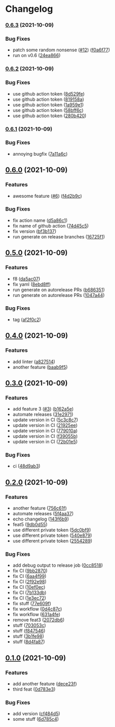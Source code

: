 # Changelog

### [0.6.3](https://www.github.com/fpetkovski/release-playground/compare/v0.6.2...v0.6.3) (2021-10-09)


### Bug Fixes

* patch some random nonsense ([#12](https://www.github.com/fpetkovski/release-playground/issues/12)) ([f0a6f77](https://www.github.com/fpetkovski/release-playground/commit/f0a6f77c29bf1b2684c89249eea079f305cd8b0e))
* run on v0.6 ([24ea866](https://www.github.com/fpetkovski/release-playground/commit/24ea86617777d0ca2c1037c6686be3d4fded5e07))

### [0.6.2](https://www.github.com/fpetkovski/release-playground/compare/v0.6.1...v0.6.2) (2021-10-09)


### Bug Fixes

* use github action token ([8d529fe](https://www.github.com/fpetkovski/release-playground/commit/8d529fe07c4153d7a0a6c7068ec2ac304138ebe9))
* use github action token ([819158a](https://www.github.com/fpetkovski/release-playground/commit/819158a66ac496a7042363a7bb2ac554d35ec3d8))
* use github action token ([1a959e1](https://www.github.com/fpetkovski/release-playground/commit/1a959e1f12aaf5bd96d24e0fb7bd0a9a4cbf5eae))
* use github action token ([58bff6c](https://www.github.com/fpetkovski/release-playground/commit/58bff6c7dde8945d8b68d2415e39cb3b55320e82))
* use github action token ([280b420](https://www.github.com/fpetkovski/release-playground/commit/280b4204d571ce82fa3b61a81ba8908e512c5e0d))

### [0.6.1](https://www.github.com/fpetkovski/release-playground/compare/v0.6.0...v0.6.1) (2021-10-09)


### Bug Fixes

* annoying bugfix ([7a11a6c](https://www.github.com/fpetkovski/release-playground/commit/7a11a6c6f66ec1624802a6fee663eb1cc563049c))

## [0.6.0](https://www.github.com/fpetkovski/release-playground/compare/v0.5.0...v0.6.0) (2021-10-09)


### Features

* awesome feature ([#6](https://www.github.com/fpetkovski/release-playground/issues/6)) ([f4d2b9c](https://www.github.com/fpetkovski/release-playground/commit/f4d2b9ca450bd705aefef3ebb9fb4c3c3a8f310c))


### Bug Fixes

* fix action name ([d5a86c1](https://www.github.com/fpetkovski/release-playground/commit/d5a86c1675e8d639b03f8cf010a0f58113b3ba2b))
* fix name of github action ([74d45c5](https://www.github.com/fpetkovski/release-playground/commit/74d45c5764dd81359b69e7ca84152dfe1a0e25bb))
* fix version ([bf3b137](https://www.github.com/fpetkovski/release-playground/commit/bf3b137f00a9fc87d6f034f42a47eb7d35d12796))
* run generate on release branches ([16725f1](https://www.github.com/fpetkovski/release-playground/commit/16725f142148a93755bf98ca949dd7d3ce0f2f54))

## [0.5.0](https://www.github.com/fpetkovski/release-playground/compare/v0.4.0...v0.5.0) (2021-10-09)


### Features

* f8 ([da5ac07](https://www.github.com/fpetkovski/release-playground/commit/da5ac07a4d5490adf972339350ed62f438beda48))
* fix yaml ([8ebd8ff](https://www.github.com/fpetkovski/release-playground/commit/8ebd8ffc990e6ddbe7f8b57cc40a86ad26e8203b))
* run generate on autorelease PRs ([b686351](https://www.github.com/fpetkovski/release-playground/commit/b686351808a926fae2d402b5833fdb70a777cf29))
* run generate on autorelease PRs ([1047a44](https://www.github.com/fpetkovski/release-playground/commit/1047a44bb7b6b276781f2d64fc5e927bd89f2c7e))


### Bug Fixes

* tag ([af2f0c2](https://www.github.com/fpetkovski/release-playground/commit/af2f0c2b97dbae519461c32fafd6c2be728353e2))

## [0.4.0](https://www.github.com/fpetkovski/release-playground/compare/v0.3.0...v0.4.0) (2021-10-09)


### Features

* add linter ([a827514](https://www.github.com/fpetkovski/release-playground/commit/a8275143c28d106e76d944f54e0993307e413429))
* another feature ([baab9f5](https://www.github.com/fpetkovski/release-playground/commit/baab9f530a5b0a1dd4e406ab965ef7131c447468))

## [0.3.0](https://www.github.com/fpetkovski/release-playground/compare/v0.2.0...v0.3.0) (2021-10-09)


### Features

* add feature 3 ([#3](https://www.github.com/fpetkovski/release-playground/issues/3)) ([b162a5e](https://www.github.com/fpetkovski/release-playground/commit/b162a5e42a2c880e4e12c90db1256db9197c9d06))
* automate releases ([31e2971](https://www.github.com/fpetkovski/release-playground/commit/31e29718c4cc4e80d6f62c1a6eacc1d762662738))
* update version in CI ([5c3c8c7](https://www.github.com/fpetkovski/release-playground/commit/5c3c8c7b3948bbba9c3d8e7cee02fff9f5b30acc))
* update version in CI ([21925ee](https://www.github.com/fpetkovski/release-playground/commit/21925eef98da6eb263497e089cf3e0f3fefe9aae))
* update version in CI ([779010a](https://www.github.com/fpetkovski/release-playground/commit/779010a594dbe06665e8881343da7c1cba5ad22e))
* update version in CI ([f39055b](https://www.github.com/fpetkovski/release-playground/commit/f39055bed9856b5928a46929cd29c29933ba37ac))
* update version in CI ([72b01e5](https://www.github.com/fpetkovski/release-playground/commit/72b01e590fd09600ac55545720d1830d801725f1))


### Bug Fixes

* ci ([48d9ab3](https://www.github.com/fpetkovski/release-playground/commit/48d9ab30e3d7d2147665a85c233d12db5b962653))

## [0.2.0](https://www.github.com/fpetkovski/release-playground/compare/v0.1.0...v0.2.0) (2021-10-09)


### Features

* another feature ([756c61f](https://www.github.com/fpetkovski/release-playground/commit/756c61f666244947ee1d5b271aad9c8b477296ef))
* automate releases ([5f4aa37](https://www.github.com/fpetkovski/release-playground/commit/5f4aa3747d2d99de0d36fe633605877c90d1fe17))
* echo changelog ([143f6b9](https://www.github.com/fpetkovski/release-playground/commit/143f6b91ca1763d3e75aa759c673f508a1d16a6f))
* feat5 ([9db0d55](https://www.github.com/fpetkovski/release-playground/commit/9db0d55b2c0925c2c6cf63bfb72f7cae0be25140))
* use different private token ([5dc0bf9](https://www.github.com/fpetkovski/release-playground/commit/5dc0bf91087f92b96e307cfd9d4524f1912712e1))
* use different private token ([540e879](https://www.github.com/fpetkovski/release-playground/commit/540e87937917554117ac207017e43c643c8c1d70))
* use different private token ([2554289](https://www.github.com/fpetkovski/release-playground/commit/2554289ace30b97c538e0c7c94066ebcc199eb24))


### Bug Fixes

* add debug output to release job ([0cc8518](https://www.github.com/fpetkovski/release-playground/commit/0cc85180ca54716ee40674ce5bd5c482b46970c2))
* fix CI ([9bb2870](https://www.github.com/fpetkovski/release-playground/commit/9bb287013d0364b63396894277c9bce4e4835b26))
* fix CI ([6aa4f99](https://www.github.com/fpetkovski/release-playground/commit/6aa4f996b165dbbac187fec779e15d6ccd7eef95))
* fix CI ([2f92e98](https://www.github.com/fpetkovski/release-playground/commit/2f92e9899930793de4ad10a0f38558315867d178))
* fix CI ([10ef0ec](https://www.github.com/fpetkovski/release-playground/commit/10ef0ec99bf45299b4d467674c9369802dba9ea1))
* fix CI ([7b133db](https://www.github.com/fpetkovski/release-playground/commit/7b133db16809fccce0ecfb977177a56c18428715))
* fix CI ([1e3ec72](https://www.github.com/fpetkovski/release-playground/commit/1e3ec723f14ee6a82d857cb21fb91ebd5bf6cf5d))
* fix stuff ([77e609f](https://www.github.com/fpetkovski/release-playground/commit/77e609f396098ece9844f7ac7e34dd0188f392f3))
* fix workflow ([0d4c87c](https://www.github.com/fpetkovski/release-playground/commit/0d4c87c535f5705538ecb81fd35f7f4238e4f6ed))
* fix workflow ([631a4fe](https://www.github.com/fpetkovski/release-playground/commit/631a4fe03d637879a44d7ef1dcd265094627b4f3))
* remove feat3 ([2072db6](https://www.github.com/fpetkovski/release-playground/commit/2072db610ad776dfa2425619262a49e8ee66c414))
* stuff ([703053c](https://www.github.com/fpetkovski/release-playground/commit/703053c53e14224ed354f72796e0b3446fa6b756))
* stuff ([f847546](https://www.github.com/fpetkovski/release-playground/commit/f847546c3b4c0ba7a0ed53788b5cf630694af049))
* stuff ([3b1fe98](https://www.github.com/fpetkovski/release-playground/commit/3b1fe98e9262a70a6208179d70c66ae764f09053))
* stuff ([8d4fa87](https://www.github.com/fpetkovski/release-playground/commit/8d4fa8764e2caeecfef1e2488b499a39c998f5e5))

## [0.1.0](https://www.github.com/fpetkovski/release-playground/compare/v0.0.1...v0.1.0) (2021-10-09)


### Features

* add another feature ([dece23f](https://www.github.com/fpetkovski/release-playground/commit/dece23fc0c610ff2f15453661b9b116c5e48058e))
* third feat ([0d783e3](https://www.github.com/fpetkovski/release-playground/commit/0d783e335c5bf658532c8c2ce7b86d020c0bf3b4))


### Bug Fixes

* add version ([cf484d5](https://www.github.com/fpetkovski/release-playground/commit/cf484d5e8690e9a060ae5af688721649570c9cca))
* some stuff ([6d785c4](https://www.github.com/fpetkovski/release-playground/commit/6d785c4506af82557fba2c07e1b08145883ba477))
